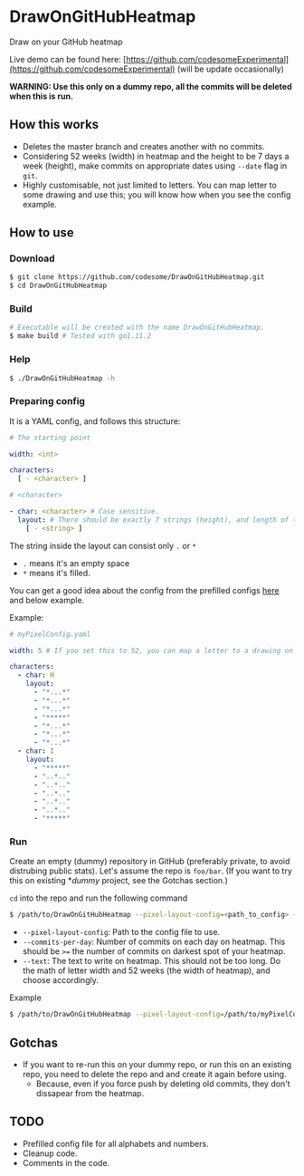 # DrawOnGitHubHeatmap
Draw on your GitHub heatmap

Live demo can be found here: [https://github.com/codesomeExperimental](https://github.com/codesomeExperimental) (will be update occasionally)

**WARNING: Use this only on a dummy repo, all the commits will be deleted when this is run.**

## How this works

* Deletes the master branch and creates another with no commits.
* Considering 52 weeks (width) in heatmap and the height to be 7 days a week (height), make commits on appropriate dates using `--date` flag in `git`.
* Highly customisable, not just limited to letters. You can map letter to some drawing and use this; you will know how when you see the config example.

## How to use

### Download

```bash
$ git clone https://github.com/codesome/DrawOnGitHubHeatmap.git
$ cd DrawOnGitHubHeatmap
```

### Build

```bash
# Executable will be created with the name DrawOnGitHubHeatmap.
$ make build # Tested with go1.11.2
```

### Help

```bash
$ ./DrawOnGitHubHeatmap -h
```

### Preparing config

It is a YAML config, and follows this structure:

```yaml
# The starting point

width: <int>

characters:
  [ - <character> ]
```

```yaml
# <character>

- char: <character> # Case sensitive.
  layout: # There should be exactly 7 strings (height), and length of the string should match the width above.
    [ - <string> ]
```

The string inside the layout can consist only `.` or `*`
* `.` means it's an empty space
* `*` means it's filled.

You can get a good idea about the config from the prefilled configs [here](https://github.com/codesome/DrawOnGitHubHeatmap/tree/master/prefilledConfigs) and below example.

Example:

```yaml
# myPixelConfig.yaml

width: 5 # If you set this to 52, you can map a letter to a drawing on entire heatmap!

characters:
  - char: H
    layout:
      - "*...*"
      - "*...*"
      - "*...*"
      - "*****"
      - "*...*"
      - "*...*"
      - "*...*"
  - char: I
    layout:
      - "*****"
      - "..*.."
      - "..*.."
      - "..*.."
      - "..*.."
      - "..*.."
      - "*****"
```

### Run

Create an empty (dummy) repository in GitHub (preferably private, to avoid distrubing public stats). Let's assume the repo is `foo/bar`. (If you want to try this on existing **dummy* project, see the Gotchas section.)

`cd` into the repo and run the following command

```bash
$ /path/to/DrawOnGitHubHeatmap --pixel-layout-config=<path_to_config> --commits-per-day=<int> --text=<string>
```

* `--pixel-layout-config`: Path to the config file to use.
* `--commits-per-day`: Number of commits on each day on heatmap. This should be `>=` the number of commits on darkest spot of your heatmap.
* `--text`: The text to write on heatmap. This should not be too long. Do the math of letter width and 52 weeks (the width of heatmap), and choose accordingly.

Example
```bash
$ /path/to/DrawOnGitHubHeatmap --pixel-layout-config=/path/to/myPixelConfig.yaml --commits-per-day=5 --text="HI"
```

## Gotchas

* If you want to re-run this on your dummy repo, or run this on an existing repo, you need to delete the repo and and create it again before using.
    * Because, even if you force push by deleting old commits, they don't dissapear from the heatmap.

## TODO

* Prefilled config file for all alphabets and numbers.
* Cleanup code.
* Comments in the code.
